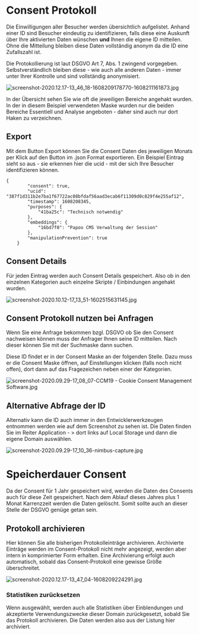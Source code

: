 # Consent Protokoll

Die Einwilligungen aller Besucher werden übersichtlich aufgelistet. Anhand einer ID sind Besucher eindeutig zu identifizieren, falls diese eine Auskunft über Ihre aktivierten Daten wünschen **und** Ihnen die eigene ID mitteilen. Ohne die Mitteilung bleiben diese Daten vollständig anonym da die ID eine Zufallszahl ist.

Die Protokollierung ist laut DSGVO Art 7, Abs. 1 zwingend vorgegeben. Selbstverständlich bleiben diese - wie auch alle anderen Daten - immer unter Ihrer Kontrolle und sind vollständig anonymisiert.

![screenshot-2020.12.17-13_46_18-1608209178770-1608211161873.jpg](../../assets/screenshot-2020.12.17-13_46_18-1608209178770-1608211161873.jpg)

In der Übersicht sehen Sie wie oft die jeweiligen Bereiche angehakt wurden. In der in diesem Beispiel verwendeten Maske wurden nur die beiden Bereiche Essentiell und Analyse angeboten - daher sind auch nur dort Haken zu verzeichnen.

## Export

Mit dem Button Export können Sie die Consent Daten des jeweiligen Monats per Klick auf den Button im .json Format exportieren. Ein Beispiel Eintrag sieht so aus - sie erkennen hier die ucid - mit der sich Ihre Besucher identifizieren können.

```
{
        "consent": true,
        "ucid": "387f1d311b2e7ba1f67722ac08bfdaf56aad3ecab6f11309d0c829f4e255af12",
        "timestamp": 1608208345,
        "purposes": {
            "41ba25c": "Technisch notwendig"
        },
        "embeddings": {
            "16bd7f0": "Papoo CMS Verwaltung der Session"
        },
        "manipulationPrevention": true
    }
```

## Consent Details

Für jeden Eintrag werden auch Consent Details gespeichert. Also ob in den einzelnen Kategorien auch einzelne Skripte / Einbindungen angehakt wurden.

![screenshot-2020.10.12-17_13_51-1602515631145.jpg](../../assets/screenshot-2020.10.12-17_13_51-1602515631145.jpg)

## Consent Protokoll nutzen bei Anfragen

Wenn Sie eine Anfrage bekommen bzgl. DSGVO ob Sie den Consent nachweisen können muss der Anfrager Ihnen seine ID mitteilen. Nach dieser können Sie mit der Suchmaske dann suchen.

Diese ID findet er in der Consent Maske an der folgenden Stelle. Dazu muss er die Consent Maske öffnen, auf Einstellungen klicken (falls noch nicht offen), dort dann auf das Fragezeichen neben einer der Kategorien.

![screenshot-2020.09.29-17_08_07-CCM19 - Cookie Consent Management Software.jpg](<../../assets/screenshot-2020.09.29-17_08_07-CCM19 - Cookie Consent Management Software.jpg>)

## Alternative Abfrage der ID

Alternativ kann die ID auch immer in den Entwicklerwerkzeugen entnommen werden wie auf dem Screenshot zu sehen ist. Die Daten finden Sie im Reiter Application - > dort links auf Local Storage und dann die eigene Domain auswählen.

![screenshot-2020.09.29-17_10_36-nimbus-capture.jpg](../../assets/screenshot-2020.09.29-17_10_36-nimbus-capture.jpg)

# Speicherdauer Consent

Da der Consent für 1 Jahr gespeichert wird, werden die Daten des Consents auch für diese Zeit gespeichert. Nach dem Ablauf dieses Jahres plus 1 Monat Karrenzzeit werden die Daten gelöscht. Somit sollte auch an dieser Stelle der DSGVO genüge getan sein.

## Protokoll archivieren

Hier können Sie alle bisherigen Protokolleinträge archivieren. Archivierte Einträge werden im Consent-Protokoll nicht mehr angezeigt, werden aber intern in komprimierter Form erhalten. Eine Archivierung erfolgt auch automatisch, sobald das Consent-Protokoll eine gewisse Größe überschreitet.

![screenshot-2020.12.17-13_47_04-1608209224291.jpg](../../assets/screenshot-2020.12.17-13_47_04-1608209224291.jpg)

### Statistiken zurücksetzen

Wenn ausgewählt, werden auch alle Statistiken über Einblendungen und akzeptierte Verwendungszwecke dieser Domain zurückgesetzt, sobald Sie das Protokoll archivieren. Die Daten werden also aus der Listung hier archiviert.
